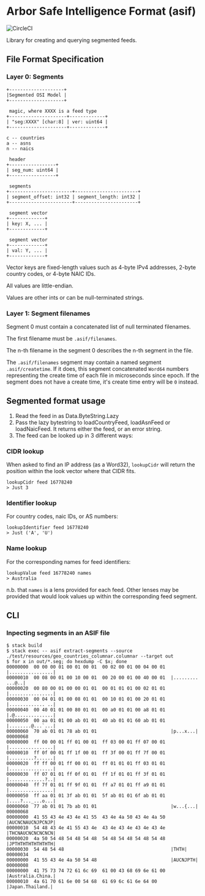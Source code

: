 # Arbor Safe Intelligence Format (asif)
![CircleCI](https://circleci.com/gh/packetloop/asif.svg?style=svg&circle-token=1420752ec3bc7c068b3a35925ad5f9c63e3d3773)

Library for creating and querying segmented feeds.

## File Format Specification

### Layer 0: Segments

```
+--------------------+
|Segmented OSI Model |
+--------------------+

 magic, where XXXX is a feed type
+---------------------+-------------+
| "seg:XXXX" [char:8] | ver: uint64 |
+---------------------+-------------+

c -- countries
a -- asns
n -- naics

 header
+-----------------+
| seg_num: uint64 |
+-----------------+

 segments
+-----------------------+-----------------------+
| segment_offset: int32 | segment_length: int32 |
+-----------------------+-----------------------+

 segment vector
+-------------+
| key: X, ... |
+-------------+

 segment vector
+-------------+
| val: Y, ... |
+-------------+
```

Vector keys are fixed-length values such as 4-byte IPv4 addresses,
2-byte country codes, or 4-byte NAIC IDs.

All values are little-endian.

Values are other ints or can be null-terminated strings.

### Layer 1: Segment filenames

Segment 0 must contain a concatenated list of null terminated filenames.

The first filename must be `.asif/filenames`.

The n-th filename in the segment 0 describes the n-th segment in the file.

The `.asif/filenames` segment may contain a named segment `.asif/createtime`.
If it does, this segment concatenated `Word64` numbers representing the create
time of each file in microseconds since epoch.  If the segment does not have a
create time, it's create time entry will be `0` instead.

## Segmented format usage

1. Read the feed in as Data.ByteString.Lazy
2. Pass the lazy bytestring to loadCountryFeed, loadAsnFeed or loadNaicFeed. It returns either the feed, or an error string.
3. The feed can be looked up in 3 different ways:

### CIDR lookup
When asked to find an IP address (as a Word32), `lookupCidr` will return the position within the look vector where that CIDR fits.
```
lookupCidr feed 16778240
> Just 3
```

### Identifier lookup
For country codes, naic IDs, or AS numbers:
```
lookupIdentifier feed 16778240
> Just ('A', 'U')
```

### Name lookup
For the corresponding names for feed identifiers:
```
lookupValue feed 16778240 names
> Australia
```

n.b. that `names` is a lens provided for each feed. Other lenses may be provided that would look values up within the corresponding feed segment.

## CLI

### Inpecting segments in an ASIF file

```
$ stack build
$ stack exec -- asif extract-segments --source ./test/resources/geo_countries_columnar.columnar --target out
$ for x in out/*.seg; do hexdump -C $x; done
00000000  00 00 00 01 00 01 00 01  00 02 00 01 00 04 00 01  |................|
00000010  00 08 00 01 00 10 00 01  00 20 00 01 00 40 00 01  |......... ...@..|
00000020  00 80 00 01 00 00 01 01  00 01 01 01 00 02 01 01  |................|
00000030  00 04 01 01 00 08 01 01  00 10 01 01 00 20 01 01  |............. ..|
00000040  00 40 01 01 00 80 01 01  00 a0 01 01 00 a8 01 01  |.@..............|
00000050  00 aa 01 01 00 ab 01 01  40 ab 01 01 60 ab 01 01  |........@...`...|
00000060  70 ab 01 01 78 ab 01 01                           |p...x...|
00000068
00000000  ff 00 00 01 ff 01 00 01  ff 03 00 01 ff 07 00 01  |................|
00000010  ff 0f 00 01 ff 1f 00 01  ff 3f 00 01 ff 7f 00 01  |.........?......|
00000020  ff ff 00 01 ff 00 01 01  ff 01 01 01 ff 03 01 01  |................|
00000030  ff 07 01 01 ff 0f 01 01  ff 1f 01 01 ff 3f 01 01  |.............?..|
00000040  ff 7f 01 01 ff 9f 01 01  ff a7 01 01 ff a9 01 01  |................|
00000050  ff aa 01 01 3f ab 01 01  5f ab 01 01 6f ab 01 01  |....?..._...o...|
00000060  77 ab 01 01 7b ab 01 01                           |w...{...|
00000068
00000000  41 55 43 4e 43 4e 41 55  43 4e 4a 50 43 4e 4a 50  |AUCNCNAUCNJPCNJP|
00000010  54 48 43 4e 41 55 43 4e  43 4e 43 4e 43 4e 43 4e  |THCNAUCNCNCNCNCN|
00000020  4a 50 54 48 54 48 54 48  54 48 54 48 54 48 54 48  |JPTHTHTHTHTHTHTH|
00000030  54 48 54 48                                       |THTH|
00000034
00000000  41 55 43 4e 4a 50 54 48                           |AUCNJPTH|
00000008
00000000  41 75 73 74 72 61 6c 69  61 00 43 68 69 6e 61 00  |Australia.China.|
00000010  4a 61 70 61 6e 00 54 68  61 69 6c 61 6e 64 00     |Japan.Thailand.|
```